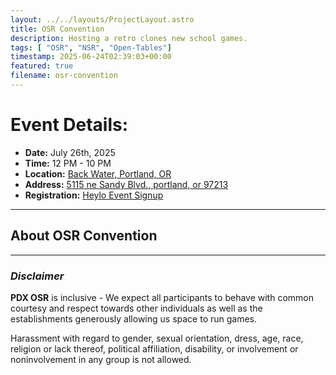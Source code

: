 ```yaml
---
layout: ../../layouts/ProjectLayout.astro
title: OSR Convention
description: Hosting a retro clones new school games.
tags: [ "OSR", "NSR", "Open-Tables"]
timestamp: 2025-06-24T02:39:03+00:00
featured: true
filename: osr-convention
---
```


# Event Details:
- **Date:** July 26th, 2025
- **Time:** 12 PM - 10 PM
- **Location:** [Back Water, Portland, OR](https://bar.blackwaterpdx.com/)
- **Address:** [5115 ne Sandy Blvd., portland, or 97213](https://www.google.com/maps)
- **Registration:** [Heylo Event Signup](https://www.heylo.com/events/193c5b48-f5e4-4134-812f-69beb2708439)

---
## About OSR Convention


---

### _Disclaimer_
**PDX OSR** is inclusive - We expect all participants to behave with common courtesy and respect towards other individuals as well as the establishments generously allowing us space to run games.

Harassment with regard to gender, sexual orientation, dress, age, race, religion or lack thereof, political affiliation, disability, or involvement or noninvolvement in any group is not allowed.
